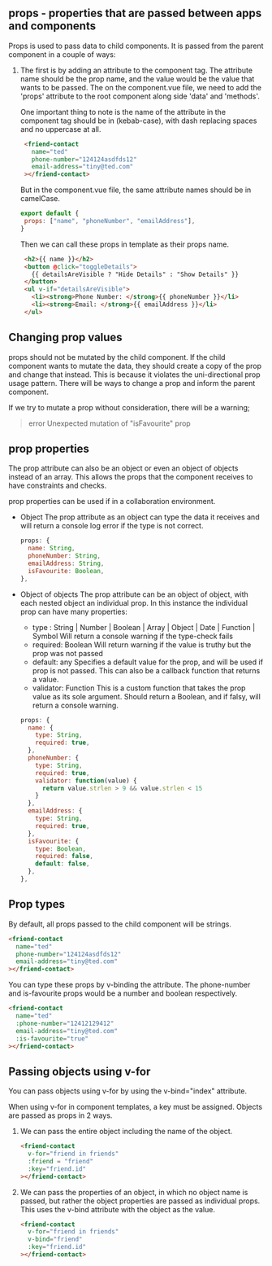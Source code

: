 ## props - properties that are passed between apps and components
Props is used to pass data to child components. It is passed from the parent component in
a couple of ways:
1. The first is by adding an attribute to the component tag. The attribute name should be
   the prop name, and the value would be the value that wants to be passed. The on the
   component.vue file, we need to add the 'props' attribute to the root component along
   side 'data' and 'methods'. 
   
   One important thing to note is the name of the attribute in the component tag should be
   in (kebab-case), with dash replacing spaces and no uppercase at all.
   ```html
    <friend-contact
      name="ted"
      phone-number="124124asdfds12"
      email-address="tiny@ted.com"
    ></friend-contact>
   ```

   But in the component.vue file, the same attribute names should be in camelCase.
   ```js
   export default {
    props: ["name", "phoneNumber", "emailAddress"],
   }
   ```
   
   Then we can call these props in template as their props name.
   ```html
    <h2>{{ name }}</h2>
    <button @click="toggleDetails">
      {{ detailsAreVisible ? "Hide Details" : "Show Details" }}
    </button>
    <ul v-if="detailsAreVisible">
      <li><strong>Phone Number: </strong>{{ phoneNumber }}</li>
      <li><strong>Email: </strong>{{ emailAddress }}</li>
    </ul>
   ```


## Changing prop values
props should not be mutated by the child component. If the child component wants to mutate
the data, they should create a copy of the prop and change that instead. This is because
it violates the uni-directional prop usage pattern. There will be ways to change a prop
and inform the parent component.

If we try to mutate a prop without consideration, there will be a warning;
> error  Unexpected mutation of "isFavourite" prop

## prop properties
The prop attribute can also be an object or even an object of objects instead of an array.
This allows the props that the component receives to have constraints and checks.

prop properties can be used if in a collaboration environment.

- Object
  The prop attribute as an object can type the data it receives and will return a console
  log error if the type is not correct.
  ```js
  props: {
    name: String,
    phoneNumber: String,
    emailAddress: String,
    isFavourite: Boolean,
  },
  ```

- Object of objects
  The prop attribute can be an object of object, with each nested object an individual
  prop. In this instance the individual prop can have many properties:
  - type : String | Number | Boolean | Array | Object | Date | Function | Symbol
    Will return a console warning if the type-check fails 
  - required: Boolean
    Will return warning if the value is truthy but the prop was not passed
  - default: any
    Specifies a default value for the prop, and will be used if prop is not passed. This
    can also be a callback function that returns a value.
  - validator: Function
    This is a custom function that takes the prop value as its sole argument. Should
    return a Boolean, and if falsy, will return a console warning.

  ```js
  props: {
    name: {
      type: String,
      required: true,
    },
    phoneNumber: {
      type: String,
      required: true,
      validator: function(value) {
        return value.strlen > 9 && value.strlen < 15
      }
    },
    emailAddress: {
      type: String,
      required: true,
    },
    isFavourite: {
      type: Boolean,
      required: false,
      default: false,
    },
  },
  ```
  
## Prop types
By default, all props passed to the child component will be strings.

```html
<friend-contact
  name="ted"
  phone-number="124124asdfds12"
  email-address="tiny@ted.com"
></friend-contact>
```

You can type these props by v-binding the attribute. The phone-number and is-favourite
props would be a number and boolean respectively.
```html
<friend-contact
  name="ted"
  :phone-number="12412129412" 
  email-address="tiny@ted.com"
  :is-favourite="true"
></friend-contact>
```

## Passing objects using v-for
You can pass objects using v-for by using the v-bind="index" attribute.

When using v-for in component templates, a key must be assigned.
Objects are passed as props in 2 ways.

1. We can pass the entire object including the name of the object.

   ```html
   <friend-contact
     v-for="friend in friends"
     :friend = "friend"
     :key="friend.id"
   ></friend-contact>
   ```

1. We can pass the properties of an object, in which no object name is passed, but rather
   the object properties are passed as individual props. This uses the v-bind attribute
   with the object as the value.
   ```html
   <friend-contact
     v-for="friend in friends"
     v-bind="friend"
     :key="friend.id"
   ></friend-contact>
   ```
